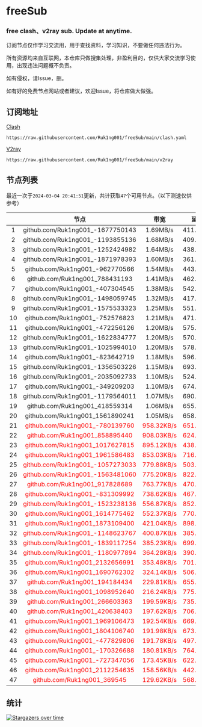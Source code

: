 # freeSub
### free clash、v2ray sub. Update at anytime.

订阅节点仅作学习交流用，用于查找资料，学习知识，不要做任何违法行为。

所有资源均来自互联网，本仓库只做搜集处理，非盈利目的，仅供大家交流学习使用，出现违法问题概不负责。

如有侵权，请Issue，删。

如有好的免费节点网站或者建议，欢迎Issue，将仓库做大做强。

## 订阅地址
[Clash](https://raw.githubusercontent.com/Ruk1ng001/freeSub/main/clash.yaml)
```
https://raw.githubusercontent.com/Ruk1ng001/freeSub/main/clash.yaml
```
[V2ray](https://raw.githubusercontent.com/Ruk1ng001/freeSub/main/v2ray)
```
https://raw.githubusercontent.com/Ruk1ng001/freeSub/main/v2ray
```

## 节点列表

最近一次于`2024-03-04 20:41:51`更新，共计获取`47`个可用节点。（以下测速仅供参考）

|  | 节点 | 带宽 | 延迟 |
|:-:|:--:|:--:|:--:|
 | 1 | github.com/Ruk1ng001_-1677750143 | 1.69MB/s | 411.00ms |
 | 2 | github.com/Ruk1ng001_-1193855136 | 1.68MB/s | 409.00ms |
 | 3 | github.com/Ruk1ng001_-1252424982 | 1.64MB/s | 438.00ms |
 | 4 | github.com/Ruk1ng001_-1871978393 | 1.60MB/s | 361.00ms |
 | 5 | github.com/Ruk1ng001_-962770566 | 1.54MB/s | 443.00ms |
 | 6 | github.com/Ruk1ng001_788431193 | 1.41MB/s | 462.00ms |
 | 7 | github.com/Ruk1ng001_-407304545 | 1.38MB/s | 542.00ms |
 | 8 | github.com/Ruk1ng001_-1498059745 | 1.32MB/s | 417.00ms |
 | 9 | github.com/Ruk1ng001_-1575533323 | 1.25MB/s | 551.00ms |
 | 10 | github.com/Ruk1ng001_-752576823 | 1.21MB/s | 471.00ms |
 | 11 | github.com/Ruk1ng001_-472256126 | 1.20MB/s | 575.00ms |
 | 12 | github.com/Ruk1ng001_-1622834777 | 1.20MB/s | 570.00ms |
 | 13 | github.com/Ruk1ng001_-1025994010 | 1.20MB/s | 578.00ms |
 | 14 | github.com/Ruk1ng001_-823642719 | 1.18MB/s | 596.00ms |
 | 15 | github.com/Ruk1ng001_-1356503226 | 1.15MB/s | 693.00ms |
 | 16 | github.com/Ruk1ng001_-2035092733 | 1.10MB/s | 524.00ms |
 | 17 | github.com/Ruk1ng001_-349209203 | 1.10MB/s | 674.00ms |
 | 18 | github.com/Ruk1ng001_-1179564011 | 1.07MB/s | 690.00ms |
 | 19 | github.com/Ruk1ng001_418559314 | 1.06MB/s | 655.00ms |
 | 20 | github.com/Ruk1ng001_1561890241 | 1.05MB/s | 658.00ms |
 | 21 | <font color=red>github.com/Ruk1ng001_-780139760</font> | <font color=red>958.32KB/s</font> | <font color=red>651.00ms</font> |
 | 22 | <font color=red>github.com/Ruk1ng001_858895440</font> | <font color=red>908.03KB/s</font> | <font color=red>624.00ms</font> |
 | 23 | <font color=red>github.com/Ruk1ng001_1017627815</font> | <font color=red>895.12KB/s</font> | <font color=red>438.00ms</font> |
 | 24 | <font color=red>github.com/Ruk1ng001_1961586483</font> | <font color=red>853.03KB/s</font> | <font color=red>716.00ms</font> |
 | 25 | <font color=red>github.com/Ruk1ng001_-1057273033</font> | <font color=red>779.88KB/s</font> | <font color=red>503.00ms</font> |
 | 26 | <font color=red>github.com/Ruk1ng001_-1563481060</font> | <font color=red>775.20KB/s</font> | <font color=red>822.00ms</font> |
 | 27 | <font color=red>github.com/Ruk1ng001_917828689</font> | <font color=red>763.77KB/s</font> | <font color=red>470.00ms</font> |
 | 28 | <font color=red>github.com/Ruk1ng001_-831309992</font> | <font color=red>738.62KB/s</font> | <font color=red>467.00ms</font> |
 | 29 | <font color=red>github.com/Ruk1ng001_-1523238136</font> | <font color=red>556.87KB/s</font> | <font color=red>852.00ms</font> |
 | 30 | <font color=red>github.com/Ruk1ng001_1614775462</font> | <font color=red>552.37KB/s</font> | <font color=red>770.00ms</font> |
 | 31 | <font color=red>github.com/Ruk1ng001_1873109400</font> | <font color=red>421.04KB/s</font> | <font color=red>898.00ms</font> |
 | 32 | <font color=red>github.com/Ruk1ng001_-1148623767</font> | <font color=red>400.87KB/s</font> | <font color=red>385.00ms</font> |
 | 33 | <font color=red>github.com/Ruk1ng001_-1839117254</font> | <font color=red>385.23KB/s</font> | <font color=red>699.00ms</font> |
 | 34 | <font color=red>github.com/Ruk1ng001_-1180977894</font> | <font color=red>364.28KB/s</font> | <font color=red>390.00ms</font> |
 | 35 | <font color=red>github.com/Ruk1ng001_2132656991</font> | <font color=red>353.48KB/s</font> | <font color=red>701.00ms</font> |
 | 36 | <font color=red>github.com/Ruk1ng001_1690762302</font> | <font color=red>324.14KB/s</font> | <font color=red>506.00ms</font> |
 | 37 | <font color=red>github.com/Ruk1ng001_194184434</font> | <font color=red>229.81KB/s</font> | <font color=red>655.00ms</font> |
 | 38 | <font color=red>github.com/Ruk1ng001_1098952640</font> | <font color=red>216.24KB/s</font> | <font color=red>775.00ms</font> |
 | 39 | <font color=red>github.com/Ruk1ng001_266603363</font> | <font color=red>199.59KB/s</font> | <font color=red>735.00ms</font> |
 | 40 | <font color=red>github.com/Ruk1ng001_420638403</font> | <font color=red>197.62KB/s</font> | <font color=red>706.00ms</font> |
 | 41 | <font color=red>github.com/Ruk1ng001_1969106473</font> | <font color=red>192.54KB/s</font> | <font color=red>669.00ms</font> |
 | 42 | <font color=red>github.com/Ruk1ng001_1804106740</font> | <font color=red>191.98KB/s</font> | <font color=red>673.00ms</font> |
 | 43 | <font color=red>github.com/Ruk1ng001_-477829806</font> | <font color=red>191.78KB/s</font> | <font color=red>497.00ms</font> |
 | 44 | <font color=red>github.com/Ruk1ng001_-170326688</font> | <font color=red>180.81KB/s</font> | <font color=red>764.00ms</font> |
 | 45 | <font color=red>github.com/Ruk1ng001_-727347056</font> | <font color=red>173.45KB/s</font> | <font color=red>622.00ms</font> |
 | 46 | <font color=red>github.com/Ruk1ng001_2112254635</font> | <font color=red>158.56KB/s</font> | <font color=red>442.00ms</font> |
 | 47 | <font color=red>github.com/Ruk1ng001_369545</font> | <font color=red>129.62KB/s</font> | <font color=red>568.00ms</font> |


## 统计

[![Stargazers over time](https://starchart.cc/Ruk1ng001/freeSub.svg)](https://starchart.cc/Ruk1ng001/freeSub)